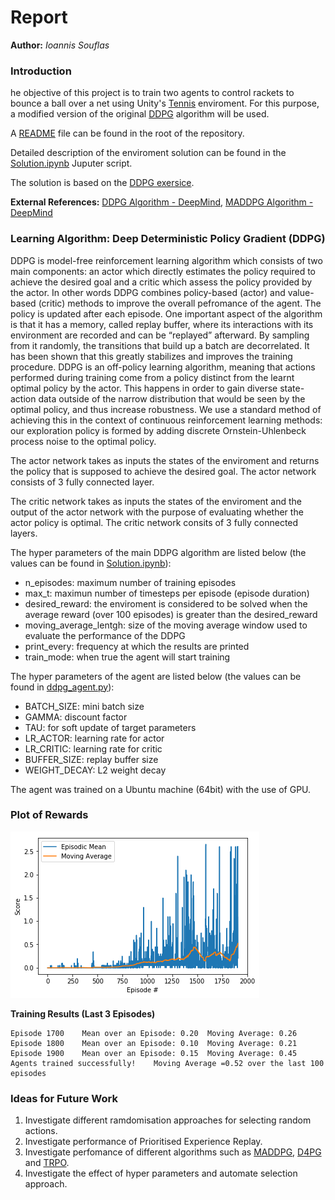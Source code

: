 # Report

**Author:** _Ioannis Souflas_

### Introduction

he objective of this project is to train two agents to control rackets to bounce a ball over a net using Unity's [Tennis](https://github.com/Unity-Technologies/ml-agents/blob/master/docs/Learning-Environment-Examples.md#tennis) enviroment. For this purpose, a modified version of the original [DDPG](https://arxiv.org/pdf/1509.02971.pdf) algorithm will be used.

A [README](https://github.com/ioasou/deep-reinforcement-learning/blob/master/p3_collab-compet/README.md) file can be found in the root of the repository.

Detailed description of the enviroment solution can be found in the [Solution.ipynb](https://github.com/ioasou/deep-reinforcement-learning/blob/master/p3_collab-compet/Solution/Solution.ipynb) Juputer script. 

The solution is based on the [DDPG exersice](https://github.com/ioasou/deep-reinforcement-learning/blob/master/ddpg-pendulum/DDPG.ipynb).

**External References:** [DDPG Algorithm - DeepMind](https://arxiv.org/pdf/1509.02971.pdf), [MADDPG Algorithm - DeepMind](https://papers.nips.cc/paper/7217-multi-agent-actor-critic-for-mixed-cooperative-competitive-environments.pdf)


### Learning Algorithm: Deep Deterministic Policy Gradient (DDPG)

DDPG is model-free reinforcement learning algorithm which consists of two main components: an actor which directly estimates the policy required to achieve the desired goal and a critic which assess the policy provided by the actor. In other words DDPG combines policy-based (actor) and value-based (critic) methods to improve the overall pefromance of the agent. The policy is updated after each episode. One important aspect of the algorithm is that it has a memory, called replay buffer, where its interactions with its environment are recorded and can be “replayed” afterward. By sampling from it randomly, the transitions that build up a batch are decorrelated. It has been shown that this greatly stabilizes and improves the training procedure. DDPG is an off-policy learning algorithm, meaning that actions performed during training come from a policy distinct from the learnt optimal policy by the actor. This happens in order to gain diverse state-action data outside of the narrow distribution that would be seen by the optimal policy, and thus increase robustness. We use a standard method of achieving this in the context of continuous reinforcement learning methods: our exploration policy is formed by adding discrete Ornstein-Uhlenbeck process noise to the optimal policy.

The actor network takes as inputs the states of the enviroment and returns the policy that is supposed to achieve the desired goal. The actor network consists of 3 fully connected layer.

The critic network takes as inputs the states of the enviroment and the output of the actor network with the purpose of evaluating  whether the actor policy is optimal. The critic network consits of 3 fully connected layers. 

The hyper parameters of the main DDPG algorithm are listed below (the values can be found in [Solution.ipynb](https://github.com/ioasou/deep-reinforcement-learning/blob/master/p3_collab-compet/Solution/Solution.ipynb)):

- n_episodes: maximum number of training episodes
- max_t: maximun number of timesteps per episode (episode duration)
- desired_reward: the enviroment is considered to be solved when the average reward (over 100 episodes) is greater than the desired_reward
- moving_average_lentgh: size of the moving average window used to evaluate the performance of the DDPG
- print_every: frequency at which the results are printed
- train_mode: when true the agent will start training

The hyper parameters of the agent are listed below (the values can be found in [ddpg_agent.py](https://github.com/ioasou/deep-reinforcement-learning/blob/master/p3_collab-compet/Solution/ddpg_agent.py)):

- BATCH_SIZE: mini batch size
- GAMMA: discount factor
- TAU: for soft update of target parameters
- LR_ACTOR: learning rate for actor
- LR_CRITIC: learning rate for critic
- BUFFER_SIZE: replay buffer size
- WEIGHT_DECAY: L2 weight decay

The agent was trained on a Ubuntu machine (64bit) with the use of GPU.


### Plot of Rewards

![Plot_of_Rewards](plot_of_rewards.png)

**Training Results (Last 3 Episodes)**
```
Episode 1700	Mean over an Episode: 0.20	Moving Average: 0.26
Episode 1800	Mean over an Episode: 0.10	Moving Average: 0.21
Episode 1900	Mean over an Episode: 0.15	Moving Average: 0.45
Agents trained successfully!	Moving Average =0.52 over the last 100 episodes
```

### Ideas for Future Work

1. Investigate different ramdomisation approaches for selecting random actions.
2. Investigate performance of Prioritised Experience Replay.
3. Investigate perfomance of different algorithms such as [MADDPG](https://papers.nips.cc/paper/7217-multi-agent-actor-critic-for-mixed-cooperative-competitive-environments.pdf), [D4PG](https://arxiv.org/abs/1804.08617.pdf) and [TRPO](https://arxiv.org/abs/1502.05477.pdf).
4. Investigate the effect of hyper parameters and automate selection approach.
